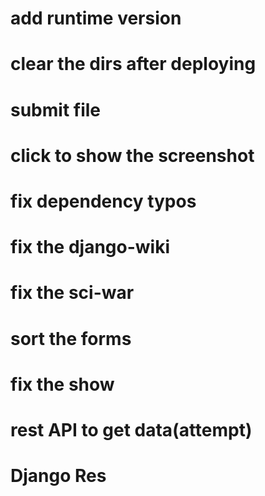 # add runtime version
# clear the dirs after deploying
# submit file 
# click to show the screenshot
# fix dependency typos
# fix the django-wiki
# fix the sci-war
# sort the forms
# fix the show
# rest API to get data(attempt)
# Django Res
